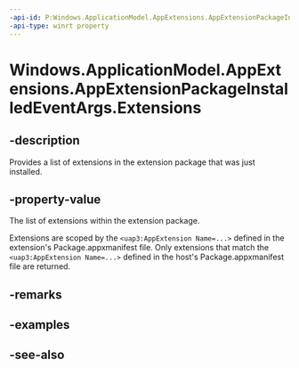 ```yaml
---
-api-id: P:Windows.ApplicationModel.AppExtensions.AppExtensionPackageInstalledEventArgs.Extensions
-api-type: winrt property
---
```


<!-- Property syntax
public Windows.Foundation.Collections.IVectorView<Windows.ApplicationModel.AppExtensions.AppExtension> Extensions { get; }
-->

# Windows.ApplicationModel.AppExtensions.AppExtensionPackageInstalledEventArgs.Extensions

## -description
Provides a list of extensions in the extension package that was just installed.

## -property-value
The list of extensions within the extension package.

Extensions are scoped by the `<uap3:AppExtension Name=...>` defined in the extension's Package.appxmanifest file. Only extensions that match the `<uap3:AppExtension Name=...>` defined in the host's Package.appxmanifest file are returned.


## -remarks

## -examples

## -see-also
